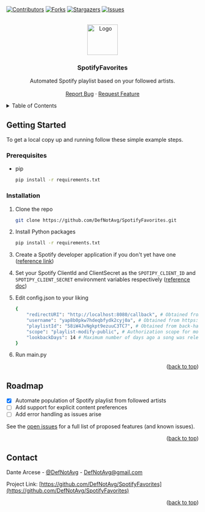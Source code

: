 <div id="top"></div>

<!-- PROJECT SHIELDS -->
<!--
*** I'm using markdown "reference style" links for readability.
*** Reference links are enclosed in brackets [ ] instead of parentheses ( ).
*** See the bottom of this document for the declaration of the reference variables
*** for contributors-url, forks-url, etc. This is an optional, concise syntax you may use.
*** https://www.markdownguide.org/basic-syntax/#reference-style-links
-->
[![Contributors][contributors-shield]][contributors-url]
[![Forks][forks-shield]][forks-url]
[![Stargazers][stars-shield]][stars-url]
[![Issues][issues-shield]][issues-url]



<!-- PROJECT LOGO -->
<br />
<div align="center">
  <a href="https://github.com/DefNotAvg/SpotifyFavorites">
    <img src="https://pbs.twimg.com/profile_images/843246335813914625/EP5S_dWG_400x400.jpg" alt="Logo" width="80" height="80">
  </a>

<h3 align="center">SpotifyFavorites</h3>

  <p align="center">
    Automated Spotify playlist based on your followed artists.
    <br />
    <br />
    <a href="https://github.com/DefNotAvg/SpotifyFavorites/issues">Report Bug</a>
    ·
    <a href="https://github.com/DefNotAvg/SpotifyFavorites/issues">Request Feature</a>
  </p>
</div>



<!-- TABLE OF CONTENTS -->
<details>
  <summary>Table of Contents</summary>
  <ol>
    <li>
      <a href="#getting-started">Getting Started</a>
      <ul>
        <li><a href="#prerequisites">Prerequisites</a></li>
        <li><a href="#installation">Installation</a></li>
      </ul>
    </li>
    <li><a href="#roadmap">Roadmap</a></li>
    <li><a href="#contact">Contact</a></li>
  </ol>
</details>



<!-- GETTING STARTED -->
## Getting Started

To get a local copy up and running follow these simple example steps.

### Prerequisites

* pip
  ```sh
  pip install -r requirements.txt
  ```

### Installation

1. Clone the repo
   ```sh
   git clone https://github.com/DefNotAvg/SpotifyFavorites.git
   ```
2. Install Python packages
   ```sh
   pip install -r requirements.txt
   ```
3. Create a Spotify developer application if you don't yet have one ([reference link](https://developer.spotify.com/dashboard/applications))
4. Set your Spotify ClientId and ClientSecret as the `SPOTIPY_CLIENT_ID` and `SPOTIPY_CLIENT_SECRET` environment variables respectively ([reference doc](https://www.twilio.com/blog/2017/01/how-to-set-environment-variables.html))

5. Edit config.json to your liking
   ```sh
   {
       "redirectURI": "http://localhost:8080/callback", # Obtained from https://developer.spotify.com/dashboard/applications
       "username": "yap8b0pkw7hdeqbfydk2cyj0a", # Obtained from https://www.spotify.com/us/account/overview
       "playlistId": "58iW4JvNgkpt9ezuuC3TC7", # Obtained from back-half of playlist URL (Ex: https://open.spotify.com/playlist/5GUwELpSDAMqIEqfdJmozJ)
       "scope": "playlist-modify-public", # Authorization scope for modifying the aforementioned playlistId (playlist-modify-public or playlist-modify-private)
       "lookbackDays": 14 # Maximum number of days ago a song was released to be a part of the playlist
   }
   ```
6. Run main.py

<p align="right">(<a href="#top">back to top</a>)</p>



<!-- ROADMAP -->
## Roadmap

- [x] Automate population of Spotify playlist from followed artists
- [ ] Add support for explicit content preferences
- [ ] Add error handling as issues arise

See the [open issues](https://github.com/DefNotAvg/SpotifyFavorites/issues) for a full list of proposed features (and known issues).

<p align="right">(<a href="#top">back to top</a>)</p>



<!-- CONTACT -->
## Contact

Dante Arcese - [@DefNotAvg](https://twitter.com/DefNotAvg) - DefNotAvg@gmail.com

Project Link: [https://github.com/DefNotAvg/SpotifyFavorites](https://github.com/DefNotAvg/SpotifyFavorites)

<p align="right">(<a href="#top">back to top</a>)</p>



<!-- MARKDOWN LINKS & IMAGES -->
<!-- https://www.markdownguide.org/basic-syntax/#reference-style-links -->
[contributors-shield]: https://img.shields.io/github/contributors/DefNotAvg/SpotifyFavorites.svg?style=for-the-badge
[contributors-url]: https://github.com/DefNotAvg/SpotifyFavorites/graphs/contributors
[forks-shield]: https://img.shields.io/github/forks/DefNotAvg/SpotifyFavorites.svg?style=for-the-badge
[forks-url]: https://github.com/DefNotAvg/SpotifyFavorites/network/members
[stars-shield]: https://img.shields.io/github/stars/DefNotAvg/SpotifyFavorites.svg?style=for-the-badge
[stars-url]: https://github.com/DefNotAvg/SpotifyFavorites/stargazers
[issues-shield]: https://img.shields.io/github/issues/DefNotAvg/SpotifyFavorites.svg?style=for-the-badge
[issues-url]: https://github.com/DefNotAvg/SpotifyFavorites/issues